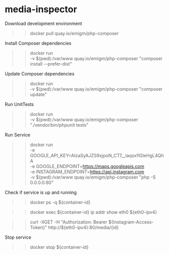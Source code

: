 # media-inspector

Download development environment

>> docker pull quay.io/emigm/php-composer

Install Composer dependencies

>> docker run \
    -v $(pwd):/var/www quay.io/emigm/php-composer
    "composer install --prefer-dist"

Update Composer dependencies

>> docker run \
    -v $(pwd):/var/www quay.io/emigm/php-composer
    "composer update"

Run UnitTests

>> docker run \
    -v $(pwd):/var/www quay.io/emigm/php-composer
    "./vendor/bin/phpunit tests"

Run Service

>> docker run \
    -e GOOGLE_API_KEY=AIzaSyAJZS9xjpoN_CT7__iaqsxflGleHgL4QhA \
    -e GOOGLE_ENDPOINT=https://maps.googleapis.com \
    -e INSTAGRAM_ENDPOINT=https://api.instagram.com \
    -v $(pwd):/var/www quay.io/emigm/php-composer
    "php -S 0.0.0.0:80"

Check if service is up and running

>> docker ps -q
${container-id}

>> docker exec ${container-id} ip addr show eth0
${eth0-ipv4}

>> curl -XGET -H "Authorization: Bearer ${Instagram-Access-Token}" http://${eth0-ipv4}:80/media/{id}

Stop service

>> docker stop ${container-id}
